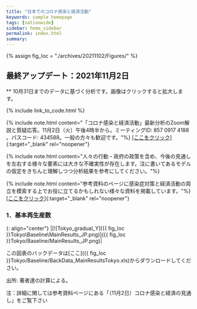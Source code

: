 ```yaml
---
title: "日本でのコロナ感染と経済活動"
keywords: sample homepage
tags: [nationwide]
sidebar: home_sidebar
permalink: index.html
summary:
---
```


{% assign fig_loc = "./archives/20211102/Figures/" %}

## 最終アップデート：2021年11月2日
** 10月31日までのデータに基づく分析です。画像はクリックすると拡大します。

{% include link_to_code.html %}

{% include note.html content="「コロナ感染と経済活動」最新分析のZoom解説と質疑応答。11月2日（火）午後4時半から。ミーティングID: 857 0917 4188 。パスコード: 434588。一般の方々も歓迎です。"%}
[[ここをクリック]](https://u-tokyo-ac-jp.zoom.us/j/85709174188?pwd=cm5pTjJ0ZU9nelpWUkU3N2tyOGZLZz09){:target="_blank" rel="noopener"}

{% include note.html content="人々の行動・政府の政策を含め、今後の見通しを左右する様々な要素には大きな不確実性が存在します。注に書いてあるモデルの仮定をきちんと理解しつつ分析結果を参考にしてください。"%}

{% include note.html content="参考資料のページに感染症対策と経済活動の両立を模索する上でお役に立てるかもしれない様々な資料を掲載しています。"%}
[[ここをクリック]](https://covid19outputjapan.github.io/JP/resources.html){:target="_blank" rel="noopener"}



### 1．基本再生産数

{: align="center"}
|[![Tokyo_gradual_Y]({{ fig_loc }}Tokyo\Baseline\MainResults_JP.png)]({{ fig_loc }}Tokyo/Baseline/MainResults_JP.png)|

この図表のバックデータは[ここ]({{ fig_loc }}Tokyo/Baseline/BackData_MainResultsTokyo.xls)からダウンロードしてください。

出所: 著者達の計算による。<br>

注：詳細に関しては参考資料ページにある「（11月2日）コロナ感染と経済の見通し」をご覧下さい













